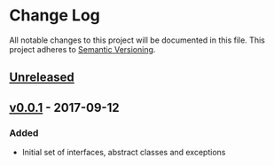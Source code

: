 # Change Log
All notable changes to this project will be documented in this file.
This project adheres to [Semantic Versioning](http://semver.org/).

## [Unreleased]

## [v0.0.1] - 2017-09-12
### Added
- Initial set of interfaces, abstract classes and exceptions 


[Unreleased]: https://github.com/DelphicOkami/aether-framework-base/compare/v0.0.1...HEAD
[v0.0.1]: https://github.com/DelphicOkami/aether-framework-base/compare/0cf4dd4...v0.0.1